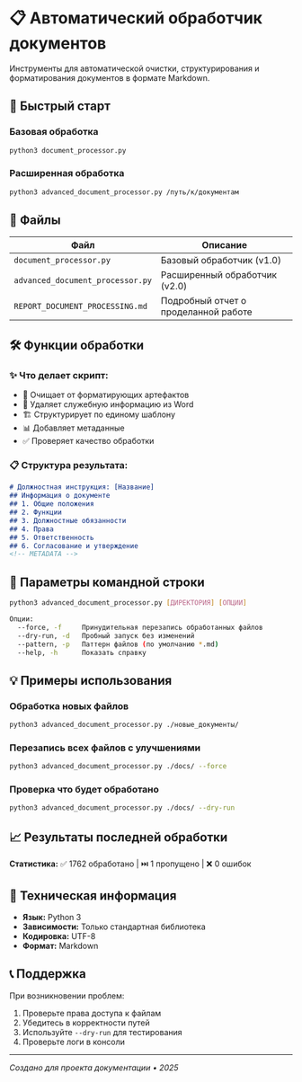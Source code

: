# 📋 Автоматический обработчик документов

Инструменты для автоматической очистки, структурирования и форматирования документов в формате Markdown.

## 🚀 Быстрый старт

### Базовая обработка
```bash
python3 document_processor.py
```

### Расширенная обработка
```bash
python3 advanced_document_processor.py /путь/к/документам
```

## 📁 Файлы

| Файл | Описание |
|------|----------|
| `document_processor.py` | Базовый обработчик (v1.0) |
| `advanced_document_processor.py` | Расширенный обработчик (v2.0) |
| `REPORT_DOCUMENT_PROCESSING.md` | Подробный отчет о проделанной работе |

## 🛠️ Функции обработки

### ✨ Что делает скрипт:
- 🧹 Очищает от форматирующих артефактов
- 📝 Удаляет служебную информацию из Word
- 🏗️ Структурирует по единому шаблону
- 📊 Добавляет метаданные
- ✅ Проверяет качество обработки

### 📋 Структура результата:
```markdown
# Должностная инструкция: [Название]
## Информация о документе
## 1. Общие положения
## 2. Функции
## 3. Должностные обязанности
## 4. Права
## 5. Ответственность
## 6. Согласование и утверждение
<!-- METADATA -->
```

## 🎯 Параметры командной строки

```bash
python3 advanced_document_processor.py [ДИРЕКТОРИЯ] [ОПЦИИ]

Опции:
  --force, -f     Принудительная перезапись обработанных файлов
  --dry-run, -d   Пробный запуск без изменений
  --pattern, -p   Паттерн файлов (по умолчанию *.md)
  --help, -h      Показать справку
```

## 💡 Примеры использования

### Обработка новых файлов
```bash
python3 advanced_document_processor.py ./новые_документы/
```

### Перезапись всех файлов с улучшениями
```bash
python3 advanced_document_processor.py ./docs/ --force
```

### Проверка что будет обработано
```bash
python3 advanced_document_processor.py ./docs/ --dry-run
```

## 📈 Результаты последней обработки

**Статистика:** ✅ 1762 обработано | ⏭️ 1 пропущено | ❌ 0 ошибок

## 🔧 Техническая информация

- **Язык:** Python 3
- **Зависимости:** Только стандартная библиотека
- **Кодировка:** UTF-8
- **Формат:** Markdown

## 📞 Поддержка

При возникновении проблем:
1. Проверьте права доступа к файлам
2. Убедитесь в корректности путей
3. Используйте `--dry-run` для тестирования
4. Проверьте логи в консоли

---

*Создано для проекта документации • 2025*